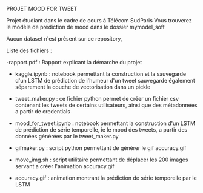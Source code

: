 PROJET MOOD FOR TWEET

Projet étudiant dans le cadre de cours à Télécom SudParis
Vous trouverez le modèle de prédiction de mood dans le dossier mymodel_soft

Aucun dataset n'est présent sur ce repository, 

Liste des fichiers : 

-rapport.pdf : 
Rapport explicant la démarche du projet

- kaggle.ipynb : 
notebook permettant la construction et la sauvegarde d'un LSTM de prédiction de l'humeur d'un tweet
sauvegarde également séparement la couche de vectorisation dans un pickle

- tweet_maker.py : 
ce fichier python permet de créer un fichier csv contenant les tweets de certains utilisateurs, ainsi que des métadonnées a partir de credentials

- mood_for_tweet.ipynb : 
notebook permettant la construction d'un LSTM de prédiction de série temporelle, ie le mood des tweets, a partir des données générées par le tweet_maker.py

- gifmaker.py : 
script python permettant de générer le gif accuracy.gif

- move_img.sh : 
script utilitaire permettant de déplacer les 200 images servant a créer l'animation accuracy.gif

- accuracy.gif : 
animation montrant la prédiction de série temporelle par le LSTM
